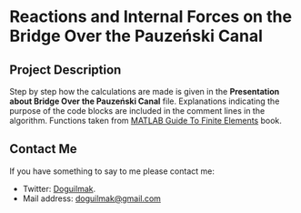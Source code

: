
# Reactions and Internal Forces on the Bridge Over the Pauzeński Canal


## Project Description

Step by step how the calculations are made is given in the **Presentation about Bridge Over the Pauzeński Canal** file. Explanations indicating the purpose of the code blocks are included in the comment lines in the algorithm. Functions taken from [MATLAB Guide To Finite Elements](https://www.mathworks.com/academia/books/matlab-guide-to-finite-elements-kattan.html) book.

## Contact Me

If you have something to say to me please contact me: 

 - Twitter: [Doguilmak](https://twitter.com/Doguilmak).  
 - Mail address: doguilmak@gmail.com
 